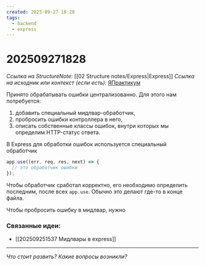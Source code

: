 ```yaml
---
created: 2025-09-27 18:28
tags:
  - backend
  - express
---
```

# 202509271828
*Ссылка на StructureNote:* [[02 Structure notes/Express|Express]]
*Ссылка на исходник или контекст (если есть):* [ЯПрактикум](https://practicum.yandex.ru/learn/backend-nodejs/courses/16b47298-e20d-4fde-9619-1ab305039a00/sprints/564238/topics/7c96eb76-3d6b-4f26-8c50-71c3fa757f2b/lessons/c164011c-29b7-4b62-8c4a-692aa56bcf6c/)

Принято обрабатывать ошибки централизованно. Для этого нам потребуется:

1. добавить специальный мидлвар-обработчик,
2. пробросить ошибки контроллера в него,
3. описать собственные классы ошибок, внутри которых мы определим HTTP-статус ответа.

В Express для обработки ошибок используется специальный обработчик
```ts
app.use((err, req, res, next) => {
  // это обработчик ошибки
});
```
Чтобы обработчик сработал корректно, его необходимо определить последним, после всех `app.use`. Обычно это делают где-то в конце файла.

Чтобы пробросить ошибку в мидлвар, нужно 
### Связанные идеи:
* [[202509251537 Мидлвары в express]]
---

*Что стоит развить? Какие вопросы возникли?*